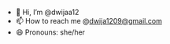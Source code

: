 - 👋 Hi, I’m @dwijaa12
- 📫 How to reach me @dwija1209@gmail.com
- 😄 Pronouns: she/her

<!---
dwija12903/dwija12903 is a ✨ special ✨ repository because its `README.md` (this file) appears on your GitHub profile.
You can click the Preview link to take a look at your changes.
--->
